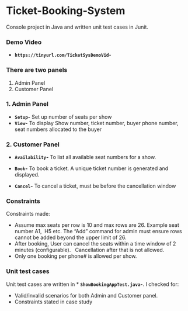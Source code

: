 # Ticket-Booking-System
Console project in Java and written unit test cases in Junit.

### Demo Video
* **`https://tinyurl.com/TicketSysDemoVid`-** 

### There are two panels
1. Admin Panel
2. Customer Panel 

### 1. Admin Panel
* **`Setup`-** Set up number of seats per show
* **`View`-** To display Show number, ticket number, buyer phone number, seat numbers allocated to the buyer

 ### 2. Customer Panel
* **`Availability`-** To list all available seat numbers for a show.

* **`Book`-** To book a ticket. A unique ticket number is generated and displayed.

* **`Cancel`-**  To cancel a ticket, must be before the cancellation window

### Constraints
Constraints made:
- Assume max seats per row is 10 and max rows are 26. Example seat number A1,  H5 etc. The “Add” command for admin must ensure rows cannot be added beyond the upper limit of 26.
- After booking, User can cancel the seats within a time window of 2 minutes (configurable).  
Cancellation after that is not allowed.
- Only one booking per phone# is allowed per show.

### Unit test cases
Unit test cases are written in * **`ShowBookingAppTest.java`-**.
I checked for:
- Valid/invalid scenarios for both Admin and Customer panel.
- Constraints stated in case study
